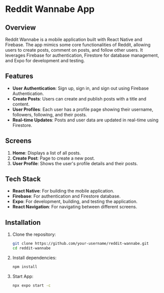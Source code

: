 # Reddit Wannabe App

## Overview

Reddit Wannabe is a mobile application built with React Native and Firebase. The app mimics some core functionalities of Reddit, allowing users to create posts, comment on posts, and follow other users. It leverages Firebase for authentication, Firestore for database management, and Expo for development and testing.

## Features

- **User Authentication**: Sign up, sign in, and sign out using Firebase Authentication.
- **Create Posts**: Users can create and publish posts with a title and content.
- **User Profiles**: Each user has a profile page showing their username, followers, following, and their posts.
- **Real-time Updates**: Posts and user data are updated in real-time using Firestore.

## Screens

1. **Home**: Displays a list of all posts.
2. **Create Post**: Page to create a new post.
3. **User Profile**: Shows the user's profile details and their posts.

## Tech Stack

- **React Native**: For building the mobile application.
- **Firebase**: For authentication and Firestore database.
- **Expo**: For development, building, and testing the application.
- **React Navigation**: For navigating between different screens.

## Installation

1. Clone the repository:
   ```sh
   git clone https://github.com/your-username/reddit-wannabe.git
   cd reddit-wannabe

2. Install dependencies:
   ```sh
   npm install
   
3. Start App:
   ```sh
   npx expo start -c
   


